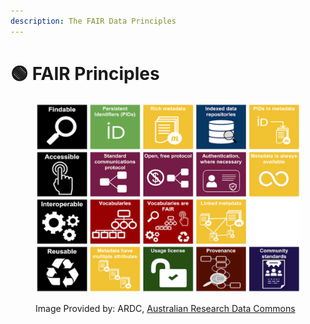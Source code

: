 ```yaml
---
description: The FAIR Data Principles
---
```


# 🟢 FAIR Principles

<div data-full-width="true">

<figure><img src="../../../.gitbook/assets/image (16).png" alt=""><figcaption><p>Image Provided by: ARDC, <a href="https://ardc.edu.au/resource/fair-data-training-resources/">Australian Research Data Commons</a></p></figcaption></figure>

</div>
